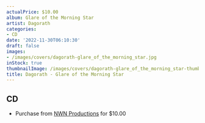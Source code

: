 ```yaml
---
actualPrice: $10.00
album: Glare of the Morning Star
artist: Dagorath
categories:
- CD
date: '2022-11-30T06:10:30'
draft: false
images:
- /images/covers/dagorath-glare_of_the_morning_star.jpg
inStock: true
thumbnailImage: /images/covers/dagorath-glare_of_the_morning_star-thumb.jpg
title: Dagorath - Glare of the Morning Star
---
```


## CD
* Purchase from [NWN Productions](http://shop.nwnprod.com/index.php?route=product/product&path=93&product_id=3060&sort=pd.name&order=ASC) for $10.00
